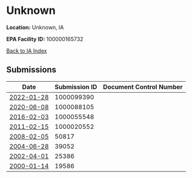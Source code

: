 # Unknown

**Location:** Unknown, IA

**EPA Facility ID:** 100000165732

[Back to IA Index](../../index.md)

## Submissions

| Date | Submission ID | Document Control Number |
|------|--------------|-------------------------|
| [2022-01-28](submissions/1000099390.md) | 1000099390 |  |
| [2020-06-08](submissions/1000088105.md) | 1000088105 |  |
| [2016-02-03](submissions/1000055548.md) | 1000055548 |  |
| [2011-02-15](submissions/1000020552.md) | 1000020552 |  |
| [2008-02-05](submissions/50817.md) | 50817 |  |
| [2004-06-28](submissions/39052.md) | 39052 |  |
| [2002-04-01](submissions/25386.md) | 25386 |  |
| [2000-01-14](submissions/19586.md) | 19586 |  |
